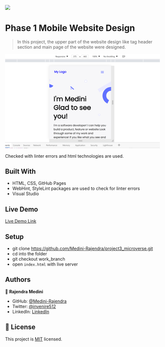 ![](https://img.shields.io/badge/Microverse-blueviolet)

# Phase 1 Mobile Website Design

> In this project, the upper part of the website design like tag header section and main page of the website were designed.

![screenshot](./app_screenshot.png)

Checked with linter errors and html technologies are used.

## Built With

- HTML, CSS, GitHub Pages
- WebHint, StyleLint packages are used to check for linter errors
- Visual Studio

## Live Demo

[Live Demo Link](https://medini-rajendra.github.io/project3_microverse/)

## Setup 
- git clone https://github.com/Medini-Rajendra/project3_microverse.git
- cd into the folder
- git checkout work_branch
- open `index.html` with live server

## Authors

👤 **Rajendra Medini**
- GitHub: [@Medini-Rajendra](https://github.com/Medini-Rajendra)
- Twitter: [@invenire512](https://twitter.com/invenire512)
- LinkedIn: [LinkedIn](https://www.linkedin.com/in/medinichaitanya/)

## 📝 License

This project is [MIT](./MIT.md) licensed.
